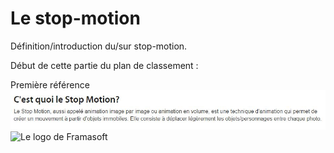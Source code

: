 # Le stop-motion

Définition/introduction du/sur stop-motion.

Début de cette partie du plan de classement :

Première référence _![Le Monde du stop-motion](/images/mondedustopmotion.JPG)_
![Le logo de Framasoft](https://framasoft.org/nav/img/logo.png "Un bien beau logo !")
